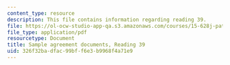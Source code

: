 ```yaml
---
content_type: resource
description: This file contains information regarding reading 39.
file: https://ol-ocw-studio-app-qa.s3.amazonaws.com/courses/15-628j-patents-copyrights-and-the-law-of-intellectual-property-spring-2013/326f32badfac99bff6e3b9968f4a71e9_MIT15_628JS13_read40.pdf
file_type: application/pdf
resourcetype: Document
title: Sample agreement documents, Reading 39
uid: 326f32ba-dfac-99bf-f6e3-b9968f4a71e9
---
```


